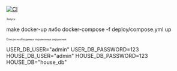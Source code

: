 [![CI](https://github.com/BurtsE/avito-test/actions/workflows/ci.yml/badge.svg)](https://github.com/BurtsE/avito-test/actions/workflows/ci.yml)

<span style="font-size:0.5em;">Запуск</span>

make docker-up либо docker-compose -f deploy/compose.yml up

<span style="font-size:0.5em;">Список необходимых переменных окружения:</span>

USER_DB_USER="admin"
USER_DB_PASSWORD=123
HOUSE_DB_USER="admin"
HOUSE_DB_PASSWORD=123
HOUSE_DB="house_db"
